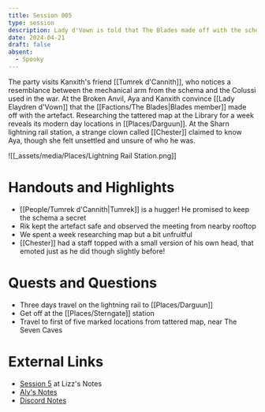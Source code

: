 ```yaml
---
title: Session 005
type: session
description: Lady d'Vown is told that The Blades made off with the schema - a lie!
date: 2024-04-21
draft: false
absent:
  - Spooky
---
```

The party visits Kanxith's friend [[Tumrek d'Cannith]], who notices a resemblance between the mechanical arm from the schema and the Colussi used in the war. At the Broken Anvil, Aya and Kanxith convince [[Lady Elaydren d'Vown]] that the [[Factions/The Blades|Blades member]] made off with the artefact. Researching the tattered map at the Library for a week reveals its modern day locations in [[Places/Darguun]]. At the Sharn lightning rail station, a strange clown called [[Chester]] claimed to know Aya, though she felt unsettled and unsure of who he was.

![[_assets/media/Places/Lightning Rail Station.png]]
# Handouts and Highlights
- [[People/Tumrek d'Cannith|Tumrek]] is a hugger! He promised to keep the schema a secret  
- Rik kept the artefact safe and observed the meeting from nearby rooftop  
- We spent a week researching map but a bit unfruitful  
- [[Chester]] had a staff topped with a small version of his own head, that emoted just as he did though slightly before!
# Quests and Questions
- Three days travel on the lightning rail to [[Places/Darguun]]  
- Get off at the [[Places/Sterngate]] station  
- Travel to first of five marked locations from tattered map, near The Seven Caves
# External Links
- [Session 5](https://docs.google.com/document/d/1J33aBWlHE9Q3B2MMNnUZiaMUoW-X7qpKUtETTQmvalc/edit#heading=h.ih5xwt4nkywk) at Lizz's Notes
- [Aly's Notes](https://docs.google.com/document/d/1fSQjHnHHLE2g8VXjjjo7_mex3K2nn8vOA5Q_iREG5QU/edit)
- [Discord Notes](https://discord.com/channels/283480767844057088/1208993465531105380/1231722480138453032)